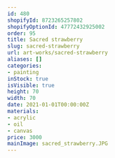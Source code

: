 ```yaml
---
id: 480
shopifyId: 8723265257802
shopifyOptionId: 47772432925002
order: 95
title: Sacred strawberry
slug: sacred-strawberry
url: art-works/sacred-strawberry
aliases: []
categories:
- painting
inStock: true
isVisible: true
height: 70
width: 70
date: 2021-01-01T00:00:00Z
materials:
- acrylic
- oil
- canvas
price: 3000
mainImage: sacred_strawberry.JPG
---
```

